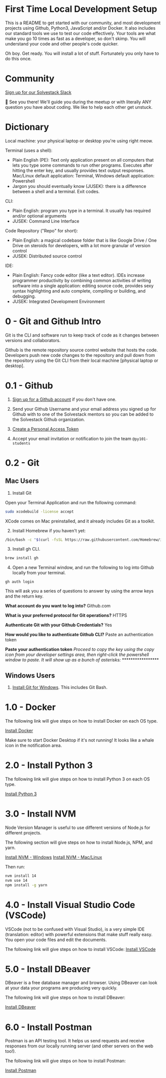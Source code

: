 # First Time Local Development Setup

This is a README to get started with our community, and most development projects using Github, Python3, JavaScript and/or Docker. It also includes our standard tools we use to test our code effectively. Your tools are what make you go 10 times as fast as a developer, so don't skimp. You will understand your code and other people's code quicker.

Oh boy. Get ready. You will install a lot of stuff. Fortunately you only have to do this once.

# Community

[Sign up for our Solvestack Slack](https://join.slack.com/t/solvestack/shared_invite/zt-9l9a253a-uCsIlUe8Gz4fllRGmEa~pw)

👋 See you there! We'll guide you during the meetup or with literally ANY question you have about coding. We like to help each other get unstuck.

# Dictionary

Local machine: your physical laptop or desktop you're using right meow.

Terminal (uses a shell):
* Plain English (PE): Text only application present on all computers that lets you type some commands to run other programs. Executes after hitting the enter key, and usually provides text output responses. Mac/Linux default application: Terminal, Windows default application: Powershell
* Jargon you should eventually know (JUSEK): there is a difference between a shell and a terminal. Exit codes.

CLI:
* Plain English: program you type in a terminal. It usually has required and/or optional arguments
* JUSEK: Command Line Interface

Code Repository ("Repo" for short):
* Plain English: a magical codebase folder that is like Google Drive / One Drive on steroids for developers, with a lot more granular of version control
* JUSEK: Distributed source control

IDE:
* Plain English: Fancy code editor (like a text editor). IDEs increase programmer productivity by combining common activities of writing software into a single application: editing source code, provides sexy syntax highlighting and auto complete, compiling or building, and debugging.
* JUSEK: Integrated Development Environment

# 0 - Git and Github Intro

Git is the CLI and software run to keep track of code as it changes between versions and collaborators.

Github is the remote repository source control website that hosts the code. Developers push new code changes to the repository and pull down from the repository using the Git CLI from their local machine [physical laptop or desktop].

# 0.1 - Github

1. [Sign up for a Github account](https://github.com/signup) if you don't have one.

2. Send your Github Username and your email address you signed up for Github with to one of the Solvestack mentors so you can be added to the Solvestack Github organization.

3. [Create a Personal Access Token](https://docs.github.com/en/authentication/keeping-your-account-and-data-secure/creating-a-personal-access-token)

4. Accept your email invitation or notification to join the team `@py101-students`


# 0.2 - Git

## Mac Users

1. Install Git
 
Open your Terminal Application and run the following command:

```bash
sudo xcodebuild -license accept
```

XCode comes on Mac preinstalled, and it already includes Git as a toolkit.

2. Install Homebrew if you haven't yet:

```bash
/bin/bash -c "$(curl -fsSL https://raw.githubusercontent.com/Homebrew/install/HEAD/install.sh)"
```

3. Install gh CLI.

```bash
brew install gh
```

4.  Open a new Terminal window, and run the following to log into Github locally from your terminal.

```shell
gh auth login
```

This will ask you a series of questions to answer by using the arrow keys and the return key.

**What account do you want to log into?** Github.com

**What is your preferred protocol for Git operations?** HTTPS

**Authenticate Git with your Github Credentials?** Yes

**How would you like to authenticate Github CLI?** Paste an authentication token

**Paste your authentication token** _Proceed to copy the key using the copy icon from your developer settings area, then right-click the  powershell window to paste. It will show up as a bunch of asterisks:_ \*\*\*\*\*\*\*\*\*\*\*\*\*\*\*\*\*


## Windows Users

1. [Install Git for Windows](https://git-scm.com/download/win). This includes Git Bash.
 <!--2. Open Powershell, then run:

 ```shell
 winget install --id GitHub.cli
 ```
 This will install gh CLI.

 Press "y" key to accept the agreement.

 3. Open a new Powershell window, and run the following to log into Github locally from your Powershell terminal.

 ```shell 
 gh auth login
 ```
This will ask you a series of questions to answer by using the arrow keys and the return key.

**What account do you want to log into?** Github.com

**What is your preferred protocol for Git operations?** HTTPS

**Authenticate Git with your Github Credentials?** Yes

**How would you like to authenticate Github CLI?** Paste an authentication token

**Paste your authentication token** _Proceed to copy the key using the copy icon from your developer settings area, then right-click the  powershell window to paste. It will show up as a bunch of asterisks:_ \*\*\*\*\*\*\*\*\*\*\*\*\*\*\*\*\*
-->


# 1.0 - Docker

The following link will give steps on how to install Docker on each OS type.

[Install Docker](https://www.docker.com/get-started)

Make sure to start Docker Desktop if it's not running! It looks like a whale icon in the notification area.

# 2.0 - Install Python 3

The following link will give steps on how to install Python 3 on each OS type.

[Install Python 3](https://installpython3.com/)

# 3.0 - Install NVM

Node Version Manager is useful to use different versions of Node.js for different projects.

The following section will give steps on how to install Node.js, NPM, and yarn.

[Install NVM - Windows](https://github.com/coreybutler/nvm-windows#installation--upgrades)
[Install NVM - Mac/Linux](https://github.com/nvm-sh/nvm#install--update-script)

Then run:

```bash
nvm install 14
nvm use 14
npm install -g yarn
```

# 4.0 - Install Visual Studio Code (VSCode)

VSCode (not to be confused with Visual Studio), is a very simple IDE (translation: editor) with powerful extensions that make stuff really easy. You open your code files and edit the documents.

The following link will give steps on how to install VSCode:
[Install VSCode](https://code.visualstudio.com/)

# 5.0 - Install DBeaver

DBeaver is a free database manager and browser. Using DBeaver can look at your data your programs are producing very quickly.

The following link will give steps on how to install DBeaver:

[Install DBeaver](https://dbeaver.io/download/)

# 6.0 - Install Postman

Postman is an API testing tool. It helps us send requests and receive responses from our locally running server (and other servers on the web too!).

The following link will give steps on how to install Postman:

[Install Postman](https://www.postman.com/downloads/)
